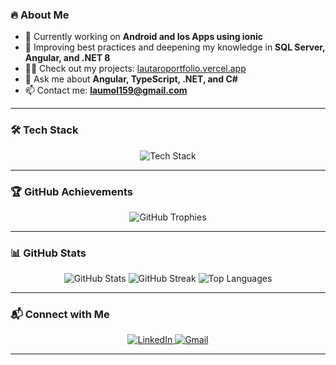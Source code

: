 
### 🔥 About Me  
- 🚀 Currently working on **Android and Ios Apps using ionic**  
- 📖 Improving best practices and deepening my knowledge in **SQL Server, Angular, and .NET 8**  
- 👨‍💻 Check out my projects: [lautaroportfolio.vercel.app](https://lautaroportfolio.vercel.app/)  
- 💬 Ask me about **Angular, TypeScript, .NET, and C#**  
- 📫 Contact me: **laumol159@gmail.com**  

---

### 🛠️ Tech Stack  
<p align="center">
  <img src="https://skillicons.dev/icons?i=angular,dotnet,typescript,js,html,css,tailwind,bootstrap,git,github,vscode,visualstudio" alt="Tech Stack" />
</p>

---

### 🏆 GitHub Achievements  
<p align="center">
  <img src="https://github-profile-trophy.vercel.app/?username=lautaromol&theme=onedark&no-frame=true&row=1&column=7" alt="GitHub Trophies" />
</p>

---

### 📊 GitHub Stats  
<p align="center">
  <img src="https://github-readme-stats.vercel.app/api?username=lautaromol&show_icons=true&theme=dark&hide_border=true" alt="GitHub Stats" />
  <img src="https://github-readme-streak-stats.herokuapp.com/?user=lautaromol&theme=dark&hide_border=true" alt="GitHub Streak" />
  <img src="https://github-readme-stats.vercel.app/api/top-langs/?username=lautaromol&layout=compact&theme=dark&hide_border=true" alt="Top Languages" />
</p>

---

### 📬 Connect with Me  
<p align="center">
  <a href="https://www.linkedin.com/in/lautaro-maximiliano-castellanos-molina/" target="_blank">
    <img src="https://img.shields.io/badge/LinkedIn-0A66C2?style=for-the-badge&logo=linkedin&logoColor=white" alt="LinkedIn" />
  </a>
  <a href="mailto:laumol159@gmail.com">
    <img src="https://img.shields.io/badge/Gmail-D14836?style=for-the-badge&logo=gmail&logoColor=white" alt="Gmail" />
  </a>
</p>

---


